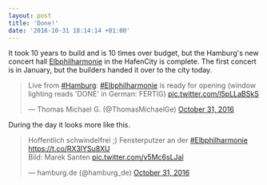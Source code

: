 ```yaml
---
layout: post
title: 'Done!'
date: '2016-10-31 18:14:14 +01:00'
---
```


It took 10 years to build and is 10 times over budget, but the Hamburg's new concert hall [Elbphilharmonie](https://www.elbphilharmonie.de/en/elbphilharmonie) in the HafenCity is complete. The first concert is in January, but the builders handed it over to the city today.

<blockquote class="twitter-tweet" data-lang="en"><p lang="en" dir="ltr">Live from <a href="https://twitter.com/hashtag/Hamburg?src=hash">#Hamburg</a>: <a href="https://twitter.com/hashtag/Elbphilharmonie?src=hash">#Elbphilharmonie</a> is ready for opening (window lighting reads &#39;DONE&#39; in German: FERTIG) <a href="https://t.co/l5pLLaBSkS">pic.twitter.com/l5pLLaBSkS</a></p>&mdash; Thomas Michael G. (@ThomasMichaelGe) <a href="https://twitter.com/ThomasMichaelGe/status/793127825909878785">October 31, 2016</a></blockquote>
<script async src="//platform.twitter.com/widgets.js" charset="utf-8"></script>

During the day it looks more like this.

<blockquote class="twitter-tweet" data-lang="en"><p lang="de" dir="ltr">Hoffentlich schwindelfrei ;) Fensterputzer an der <a href="https://twitter.com/hashtag/Elbphilharmonie?src=hash">#Elbphilharmonie</a> <a href="https://t.co/RX3IYSu8XU">https://t.co/RX3IYSu8XU</a><br>Bild: Marek Santen <a href="https://t.co/v5Mc6sLJal">pic.twitter.com/v5Mc6sLJal</a></p>&mdash; hamburg.de (@hamburg_de) <a href="https://twitter.com/hamburg_de/status/793082218545635328">October 31, 2016</a></blockquote>
<script async src="//platform.twitter.com/widgets.js" charset="utf-8"></script>
